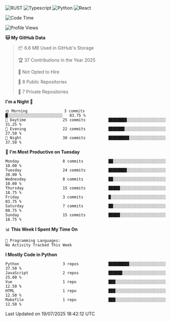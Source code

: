 ![RUST](https://img.shields.io/badge/-Rust-141414?style=flat&logo=rust)
![Typescript](https://img.shields.io/badge/-Typescript-141414?style=flat&logo=typescript)
![Python](https://img.shields.io/badge/-Python-141414?style=flat&logo=python)
![React](https://img.shields.io/badge/-React-141414?style=flat&logo=react)

<!--START_SECTION:waka-->
![Code Time](http://img.shields.io/badge/Code%20Time-639%20hrs%2035%20mins-blue)

![Profile Views](http://img.shields.io/badge/Profile%20Views-0-blue)

**🐱 My GitHub Data** 

> 📦 6.6 MB Used in GitHub's Storage 
 > 
> 🏆 37 Contributions in the Year 2025
 > 
> 🚫 Not Opted to Hire
 > 
> 📜 8 Public Repositories 
 > 
> 🔑 7 Private Repositories 
 > 
**I'm a Night 🦉** 

```text
🌞 Morning                3 commits           █░░░░░░░░░░░░░░░░░░░░░░░░   03.75 % 
🌆 Daytime                25 commits          ████████░░░░░░░░░░░░░░░░░   31.25 % 
🌃 Evening                22 commits          ███████░░░░░░░░░░░░░░░░░░   27.50 % 
🌙 Night                  30 commits          █████████░░░░░░░░░░░░░░░░   37.50 % 
```
📅 **I'm Most Productive on Tuesday** 

```text
Monday                   8 commits           ██░░░░░░░░░░░░░░░░░░░░░░░   10.00 % 
Tuesday                  24 commits          ████████░░░░░░░░░░░░░░░░░   30.00 % 
Wednesday                8 commits           ██░░░░░░░░░░░░░░░░░░░░░░░   10.00 % 
Thursday                 15 commits          █████░░░░░░░░░░░░░░░░░░░░   18.75 % 
Friday                   3 commits           █░░░░░░░░░░░░░░░░░░░░░░░░   03.75 % 
Saturday                 7 commits           ██░░░░░░░░░░░░░░░░░░░░░░░   08.75 % 
Sunday                   15 commits          █████░░░░░░░░░░░░░░░░░░░░   18.75 % 
```


📊 **This Week I Spent My Time On** 

```text
💬 Programming Languages: 
No Activity Tracked This Week
```

**I Mostly Code in Python** 

```text
Python                   3 repos             █████████░░░░░░░░░░░░░░░░   37.50 % 
JavaScript               2 repos             ██████░░░░░░░░░░░░░░░░░░░   25.00 % 
Vue                      1 repo              ███░░░░░░░░░░░░░░░░░░░░░░   12.50 % 
HTML                     1 repo              ███░░░░░░░░░░░░░░░░░░░░░░   12.50 % 
Makefile                 1 repo              ███░░░░░░░░░░░░░░░░░░░░░░   12.50 % 
```




 Last Updated on 19/07/2025 18:42:12 UTC
<!--END_SECTION:waka-->
